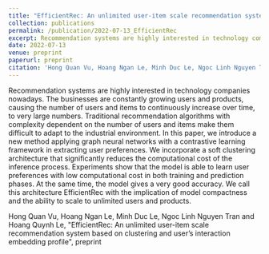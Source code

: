 ```yaml
---
title: "EfficientRec: An unlimited user-item scale recommendation system based on clustering and user’s interaction embedding profile"
collection: publications
permalink: /publication/2022-07-13_EfficientRec
excerpt: Recommendation systems are highly interested in technology companies nowadays. The businesses are constantly growing users and products, causing the number of users and items to continuously increase over time, to very large numbers. Traditional recommendation algorithms with complexity dependent on the number of users and items make them difficult to adapt to the industrial environment. In this paper, we introduce a new method applying graph neural networks with a contrastive learning framework in extracting user preferences. We incorporate a soft clustering architecture that significantly reduces the computational cost of the inference process. Experiments show that the model is able to learn user preferences with low computational cost in both training and prediction phases. At the same time, the model gives a very good accuracy. We call this architecture EfficientRec with the implication of model compactness and the ability to scale to unlimited users and products.
date: 2022-07-13
venue: preprint
paperurl: preprint
citation: 'Hong Quan Vu, Hoang Ngan Le, Minh Duc Le, Ngoc Linh Nguyen Tran and Hoang Quynh Le, "EfficientRec: An unlimited user-item scale recommendation system based on clustering and user’s interaction embedding profile", preprint'
---
```

Recommendation systems are highly interested in technology companies nowadays. The businesses are constantly growing users and products, causing the number of users and items to continuously increase over time, to very large numbers. Traditional recommendation algorithms with complexity dependent on the number of users and items make them difficult to adapt to the industrial environment. In this paper, we introduce a new method applying graph neural networks with a contrastive learning framework in extracting user preferences. We incorporate a soft clustering architecture that significantly reduces the computational cost of the inference process. Experiments show that the model is able to learn user preferences with low computational cost in both training and prediction phases. At the same time, the model gives a very good accuracy. We call this architecture EfficientRec with the implication of model compactness and the ability to scale to unlimited users and products.

Hong Quan Vu, Hoang Ngan Le, Minh Duc Le, Ngoc Linh Nguyen Tran and Hoang Quynh Le, "EfficientRec: An unlimited user-item scale recommendation system based on clustering and user’s interaction embedding profile", preprint